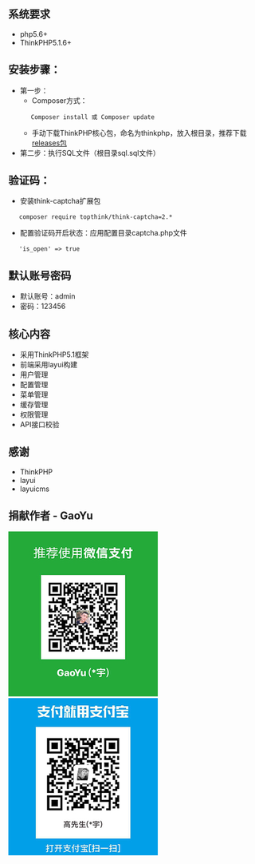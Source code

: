 ## 系统要求
 + php5.6+
 + ThinkPHP5.1.6+

## 安装步骤：

 + 第一步：
    + Composer方式：
     ~~~
        Composer install 或 Composer update
     ~~~
    + 手动下载ThinkPHP核心包，命名为thinkphp，放入根目录，推荐下载[releases包](https://github.com/top-think/framework/releases)
 + 第二步：执行SQL文件（根目录sql.sql文件）
 
 ## 验证码：
 + 安装think-captcha扩展包
  ~~~
     composer require topthink/think-captcha=2.*
  ~~~
 + 配置验证码开启状态：应用配置目录captcha.php文件
 
 ~~~
    'is_open' => true
 ~~~
 
## 默认账号密码
 + 默认账号：admin
 + 密码：123456

## 核心内容
 + 采用ThinkPHP5.1框架
 + 前端采用layui构建
 + 用户管理
 + 配置管理
 + 菜单管理
 + 缓存管理
 + 权限管理
 + API接口校验
 
## 感谢
 + ThinkPHP
 + layui
 + layuicms
 ## 捐献作者 - GaoYu
  ![](https://github.com/gaoyuUp/orginThink/blob/master/public/images/wechat.png)
  ![](https://github.com/gaoyuUp/orginThink/blob/master/public/images/alipay.png)